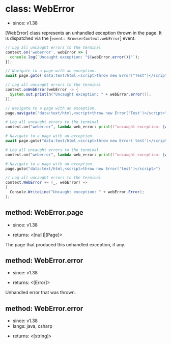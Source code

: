 # class: WebError
* since: v1.38

[WebError] class represents an unhandled exception thrown in the page. It is dispatched via the [`event: BrowserContext.webError`] event.

```js
// Log all uncaught errors to the terminal
context.on('weberror', webError => {
  console.log(`Uncaught exception: "${webError.error()}"`);
});

// Navigate to a page with an exception.
await page.goto('data:text/html,<script>throw new Error("Test")</script>');
```

```java
// Log all uncaught errors to the terminal
context.onWebError(webError -> {
  System.out.println("Uncaught exception: " + webError.error());
});

// Navigate to a page with an exception.
page.navigate("data:text/html,<script>throw new Error('Test')</script>");
```

```python async
# Log all uncaught errors to the terminal
context.on("weberror", lambda web_error: print(f"uncaught exception: {web_error.error}"))

# Navigate to a page with an exception.
await page.goto("data:text/html,<script>throw new Error('test')</script>")
```

```python sync
# Log all uncaught errors to the terminal
context.on("weberror", lambda web_error: print(f"uncaught exception: {web_error.error}"))

# Navigate to a page with an exception.
page.goto("data:text/html,<script>throw new Error('test')</script>")
```

```csharp
// Log all uncaught errors to the terminal
context.WebError += (_, webError) =>
{
  Console.WriteLine("Uncaught exception: " + webError.Error);
};
```

## method: WebError.page
* since: v1.38
- returns: <[null]|[Page]>

The page that produced this unhandled exception, if any.

## method: WebError.error
* since: v1.38
- returns: <[Error]>

Unhandled error that was thrown.

## method: WebError.error
* since: v1.38
* langs: java, csharp
- returns: <[string]>